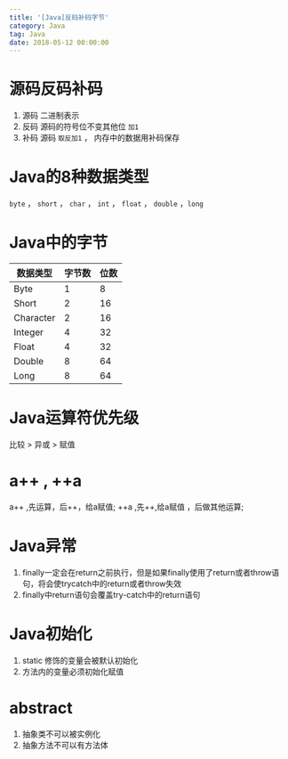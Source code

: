 ```yaml
---
title: '[Java]反码补码字节'
category: Java
tag: Java
date: 2018-05-12 00:00:00
---
```



# 源码反码补码

1. 源码
二进制表示
2. 反码
源码的符号位不变其他位 `加1`
3. 补码
源码 `取反加1` ， 内存中的数据用补码保存



# Java的8种数据类型


`byte` ，    `short` ，  `char`  ， `int`  ， `float` ，  `double`  ，`long`


# Java中的字节


|数据类型|字节数|位数|
|---|---|---|
|Byte|1|8|
|Short|2|16|
|Character|2|16|
|Integer|4|32|
|Float|4|32|
|Double|8|64|
|Long|8|64|




# Java运算符优先级


比较 > 异或 > 赋值

# a++ , ++a

a++ ,先运算，后++，给a赋值;
++a ,先++,给a赋值 ，后做其他运算;

# Java异常

1. finally一定会在return之前执行，但是如果finally使用了return或者throw语句，将会使trycatch中的return或者throw失效
2. finally中return语句会覆盖try-catch中的return语句


# Java初始化

1. static 修饰的变量会被默认初始化
2. 方法内的变量必须初始化赋值

# abstract

1. 抽象类不可以被实例化
2. 抽象方法不可以有方法体
